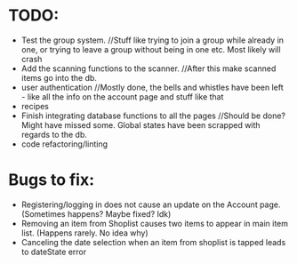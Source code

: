 # TODO:

* Test the group system. //Stuff like trying to join a group while already in one, or trying to leave a group without being in one etc. Most likely will crash
* Add the scanning functions to the scanner. //After this make scanned items go into the db.
* user authentication //Mostly done, the bells and whistles have been left - like all the info on the account page and stuff like that
* recipes
* Finish integrating database functions to all the pages //Should be done? Might have missed some. Global states have been scrapped with regards to the db.
* code refactoring/linting

# Bugs to fix:

* Registering/logging in does not cause an update on the Account page. (Sometimes happens? Maybe fixed? Idk)
* Removing an item from Shoplist causes two items to appear in main item list. (Happens rarely. No idea why)
* Canceling the date selection when an item from shoplist is tapped leads to dateState error